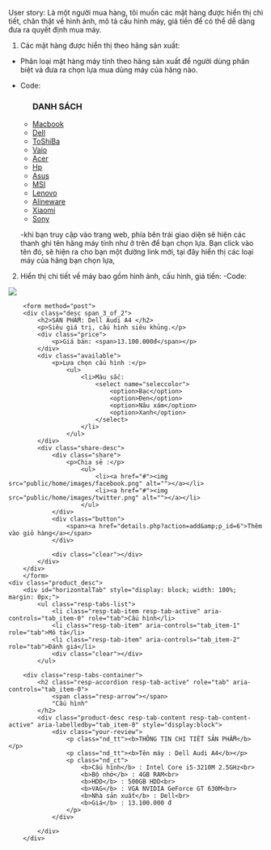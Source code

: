 User story: Là một người mua hàng, tôi muốn các mặt hàng được hiển thị chi tiết, chân thật về hình ảnh, mô tả cấu hình máy,
            giá tiền để có thể dễ dàng đưa ra quyết định mua máy.
1. Các mặt hàng được hiển thị theo hãng sản xuất:
  - Phân loại mặt hàng máy tính theo hãng sản xuất để người dùng phân biệt và đưa ra chọn lựa mua dùng máy của hãng nào.
  - Code:
    <div class="header_bottom_left">
      <div class="categories">
        <ul>
          <h3>DANH SÁCH</h3>
          <li><a kind="Macbook" href="product.php?p_loai=1">Macbook</a></li>
          <li><a kind="Dell" href="product.php?p_loai=2">Dell</a></li>
          <li><a kind="ToShiBa" href="product.php?p_loai=3">ToShiBa</a></li>
          <li><a kind="Vaio" href="product.php?p_loai=4">Vaio</a></li>
          <li><a kind="Acer" href="product.php?p_loai=5">Acer</a></li>
          <li><a kind="Hp" href="product.php?p_loai=6">Hp</a></li>
          <li><a kind="Asus" href="product.php?p_loai=7">Asus</a></li>
          <li><a kind="MSI" href="product.php?p_loai=8">MSI</a></li>
          <li><a kind="Lenovo" href="product.php?p_loai=9">Lenovo</a></li>
          <li><a kind="Alineware" href="product.php?p_loai=10">Alineware</a></li>
          <li><a kind="Xiaomi" href="product.php?p_loai=11">Xiaomi</a></li>
          <li><a kind="Sony" href="product.php?p_loai=12">Sony</a></li>			
        </ul>
      </div>
    </div>
    
    -khi bạn truy cập vào trang web, phía bên trái giao diện sẽ hiện các thanh ghi tên hãng máy tính như ở trên để bạn chọn lựa. Bạn click vào tên đó, sẽ hiện ra cho bạn một đường link mới, tại đây hiển thị các loại máy của hãng bạn chọn lựa, 
    
2. Hiển thị chi tiết về máy bao gồm hình ảnh, cấu hình, giá tiền:
 -Code:
 <div class="cont-desc span_1_of_2">
    <div class="product-details">             
        <div class="grid images_3_of_2">
            <div id="container">
                <div id="products_example">
                 	<div id="products">
                        <div class="slides_container" style="display: block;">
                            <div class="slides_control"><img src="public/images/p6.jpg" style=""></div>                                                
                            </div>
                        </div>
                    </div>
                </div>
            </div>
                            
      	<form method="post">
        <div class="desc span_3_of_2">
            <h2>SẢN PHẨM: Dell Audi A4 </h2>
            <p>Siêu giá trị, cấu hình siêu khủng.</p>                    
            <div class="price">
                <p>Giá bán: <span>13.100.000đ</span></p>
            </div>
            <div class="available">
                <p>Lựa chọn cấu hình :</p>
                    <ul>
	                    <li>Màu sắc:
	                    	<select name="seleccolor">
		                        <option>Bạc</option>
		                        <option>Đen</option>
		                        <option>Nâu xám</option>
		                        <option>Xanh</option>
	                        </select>
	                    </li>
                    </ul>
            </div>
            <div class="share-desc">
                <div class="share">
                    <p>Chia sẻ :</p>
                        <ul>
                            <li><a href="#"><img src="public/home/images/facebook.png" alt=""></a></li>
                            <li><a href="#"><img src="public/home/images/twitter.png" alt=""></a></li>
                        </ul>
                </div>
                <div class="button">
                	<span><a href="details.php?action=add&amp;p_id=6">Thêm vào giỏ hàng</a></span>
                </div>

                <div class="clear"></div>
            </div>
        </div>
    	</form>
    <div class="product_desc">  
        <div id="horizontalTab" style="display: block; width: 100%; margin: 0px;">
            <ul class="resp-tabs-list">
                <li class="resp-tab-item resp-tab-active" aria-controls="tab_item-0" role="tab">Cấu hình</li>
                <li class="resp-tab-item" aria-controls="tab_item-1" role="tab">Mô tả</li>
                <li class="resp-tab-item" aria-controls="tab_item-2" role="tab">Đánh giá</li>
                <div class="clear"></div>
            </ul>

        <div class="resp-tabs-container">
            <h2 class="resp-accordion resp-tab-active" role="tab" aria-controls="tab_item-0">
            	<span class="resp-arrow"></span>
            	"Cấu hình"
            </h2>
            <div class="product-desc resp-tab-content resp-tab-content-active" aria-labelledby="tab_item-0" style="display:block"> 
                <div class="your-review">
                    <p class="nd_tt"><b>THÔNG TIN CHI TIẾT SẢN PHẨM</b></p>
                    <p class="nd_tt"><b>Tên máy : Dell Audi A4</b></p>
                    <p class="nd_ct">
                        <b>Cấu hình</b> : Intel Core i5-3210M 2.5GHz<br>
                        <b>Bộ nhớ</b> : 4GB RAM<br>
                        <b>HDD</b> : 500GB HDD<br>
                        <b>VAG</b> : VGA NVIDIA GeForce GT 630M<br>
                        <b>Nhà sản xuất</b> : Dell<br>
                        <b>Giá</b> : 13.100.000 đ
                    </p>
                </div>
                                               
            </div>
        </div>

                
                                                                   
                                    
